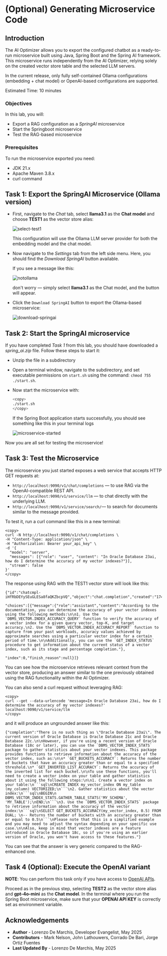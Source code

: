 # (Optional) Generating Microservice Code

## Introduction

The AI Optimizer allows you to export the configured chatbot as a ready-to-run microservice built using Java, Spring Boot and the Spring AI framework. This microservice runs independently from the AI Optimizer, relying solely on the created vector store table and the selected LLM servers. 

In the current release, only fully self-contained Ollama configurations (embedding + chat model) or OpenAI-based configurations are supported.

Estimated Time: 10 minutes

### Objectives

In this lab, you will:
* Export a RAG configuration as a *SpringAI* microservice
* Start the Springboot microservice
* Test the RAG-based microservice

### Prerequisites

To run the microservice exported you need:
  * JDK 21.x 
  * Apache Maven 3.8.x
  * curl command

## Task 1: Export the SpringAI Microservice (Ollama version)

* First, navigate to the *Chat* tab, select **llama3.1** as the **Chat model** and choose **TEST1** as the vector store alias:

   ![select-test1](./images/select-test1.png)

   This configuration will use the Ollama LLM server provider for both the embedding model and the chat model.

* Now navigate to the *Settings* tab from the left side menu. Here, you should find the *Download SpringAI* button available.

   If you see a message like this:

  ![notollama](./images/diff-llm-springai.png)

   don't worry — simply select **llama3.1** as the Chat model, and the button will appear.

* Click the `Download SpringAI` button to export the Ollama-based microservice:
   
   ![download-springai](./images/download-springai.png)


## Task 2: Start the SpringAI microservice 

If you have completed *Task 1* from this lab, you should have downloaded a *spring_ai.zip* file. Follow these steps to start it:

* Unzip the file in a subdirectory

* Open a terminal window, navigate to the subdirectory, and set executable permissions on `start.sh` using the command: `chmod 755 ./start.sh`.

* Now start the microservice with:

   ```bash
   <copy>
   ./start.sh
   </copy>
   ```
   If the Spring Boot application starts successfully, you should see something like this in your terminal logs

   ![microservice-started](./images/microservice-started.png)

Now you are all set for testing the microservice!

## Task 3: Test the Microservice

The microservice you just started exposes a web service that accepts HTTP GET requests at:

  * `http://localhost:9090/v1/chat/completions` — to use RAG via the OpenAI-compatible REST API.
  * `http://localhost:9090/v1/service/llm` — to chat directly with the underlying LLM.
  * `http://localhost:9090/v1/service/search/`— to search for documents similar to the message provided.

To test it, run a curl command like this in a new terminal:

  ```
  <copy>
  curl -N http://localhost:9090/v1/chat/completions \
  -H "Content-Type: application/json" \
  -H "Authorization: Bearer your_api_key" \
  -d '{
    "model": "server",
    "messages": [{"role": "user", "content": "In Oracle Database 23ai, how do I determine the accuracy of my vector indexes?"}],
    "stream": false
  }'
  </copy>
  ```

The response using RAG with the TEST1 vector store will look like this:

  ``` 
  {"id":"chatcmpl-iHfRbDEYySEuGLESa8faQKZbcpVQ","object":"chat.completion","created":"1746805121","model":"llama3.1",
  
  "choices":[{"message":{"role":"assistant","content":"According to the documentation, you can determine the accuracy of your vector indexes using the following methods:\n\n1. Use the `DBMS_VECTOR.INDEX_ACCURACY_QUERY` function to verify the accuracy of a vector index for a given query vector, top-K, and target accuracy.\n2. Use the `DBMS_VECTOR.INDEX_ACCURACY_REPORT` function to capture from your past workloads, accuracy values achieved by approximate searches using a particular vector index for a certain period of time.\n\nAdditionally, you can use the `GET_INDEX_STATUS` procedure to get information about the current status of a vector index, such as its stage and percentage completion."},
  
  "index":0,"finish_reason":null}]}
  ```
You can see how the microservice retrieves relevant context from the vector store, producing an answer similar to the one previously obtained using the RAG functionality within the AI Optimizer.

You can also send a curl request without leveraging RAG:

  ```
  <copy>
  curl --get --data-urlencode 'message=In Oracle Database 23ai, how do I determine the accuracy of my vector indexes?' localhost:9090/v1/service/llm 
  </copy>
  ```

   and it will produce an ungrounded answer like this:

  ```text
  {"completion":"There is no such thing as \"Oracle Database 23ai\". The current version of Oracle Database is Oracle Database 21c and Oracle Database 22c.\n\nHowever, if you're using a recent version of Oracle Database (18c or later), you can use the `DBMS_VECTOR_INDEX_STATS` package to gather statistics about your vector indexes. This package provides functions to retrieve information about the accuracy of the vector index, such as:\n\n* `GET_BUCKETS_ACCURACY`: Returns the number of buckets that have an accuracy greater than or equal to a specified threshold.\n* `GET_INVERTED_LIST_ACCURACY`: Returns the accuracy of the inverted list for each bucket.\n\nTo use these functions, you'll need to create a vector index on your table and gather statistics about it using the following steps:\n\n1. Create a vector index on your table:\n```sql\nCREATE INDEX my_vector_index ON my_table (my_column) VECTORIZED;\n```\n2. Gather statistics about the vector index:\n```sql\nBEGIN\n  DBMS_VECTOR_INDEX_STATS.GATHER_TABLE_STATS('MY_SCHEMA', 'MY_TABLE');\nEND;\n```\n3. Use the `DBMS_VECTOR_INDEX_STATS` package to retrieve information about the accuracy of the vector index:\n```sql\nSELECT GET_BUCKETS_ACCURACY(my_vector_index, 0.5) FROM DUAL; \n-- Returns the number of buckets with an accuracy greater than or equal to 0.5\n```\nPlease note that this is a simplified example and you may need to adjust the syntax depending on your specific use case.\n\nAlso, keep in mind that vector indexes are a feature introduced in Oracle Database 18c, so if you're using an earlier version of Oracle, you won't have access to these features."}
  ```
You can see that the answer is very generic compared to the RAG-enhanced one.

## Task 4 (Optional): Execute the OpenAI variant

**NOTE**: You can perform this task only if you have access to [OpenAI APIs](https://platform.openai.com/settings/organization/api-keys).

Proceed as in the previous step, selecting **TEST2** as the vector store alias and **gpt-4o-mini** as the **Chat model**. In the terminal where you run the Spring Boot microservice, make sure that your **OPENAI API KEY** is correctly set as environment variable. 

## Acknowledgements
* **Author** - Lorenzo De Marchis, Developer Evangelist, May 2025
* **Contributors** - Mark Nelson, John Lathouwers, Corrado De Bari, Jorge Ortiz Fuentes
* **Last Updated By** - Lorenzo De Marchis, May 2025